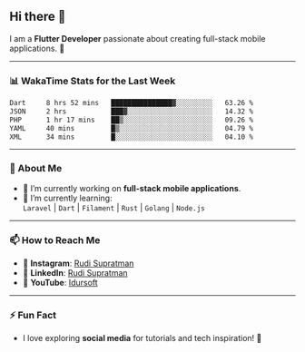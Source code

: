 ## Hi there 👋

I am a **Flutter Developer** passionate about creating full-stack mobile applications. 🚀

---

### 📊 WakaTime Stats for the Last Week
<!--START_SECTION:waka-->

```txt
Dart     8 hrs 52 mins   ███████████████▓░░░░░░░░░   63.26 %
JSON     2 hrs           ███▓░░░░░░░░░░░░░░░░░░░░░   14.32 %
PHP      1 hr 17 mins    ██▒░░░░░░░░░░░░░░░░░░░░░░   09.26 %
YAML     40 mins         █▒░░░░░░░░░░░░░░░░░░░░░░░   04.79 %
XML      34 mins         █░░░░░░░░░░░░░░░░░░░░░░░░   04.10 %
```

<!--END_SECTION:waka-->

---

### 🌱 About Me
- 🔭 I’m currently working on **full-stack mobile applications**.
- 🌱 I’m currently learning:  
  `Laravel` | `Dart` | `Filament` | `Rust` | `Golang` | `Node.js`

---

### 📫 How to Reach Me
- 💬 **Instagram**: [Rudi Supratman](https://www.instagram.com/rudisupratman97)  
- 💼 **LinkedIn**: [Rudi Supratman](https://www.linkedin.com/in/rudi-supratman-324233281)  
- 🎥 **YouTube**: [Idursoft](https://www.youtube.com/@adde5863)

---

### ⚡ Fun Fact
- I love exploring **social media** for tutorials and tech inspiration! 🎥
